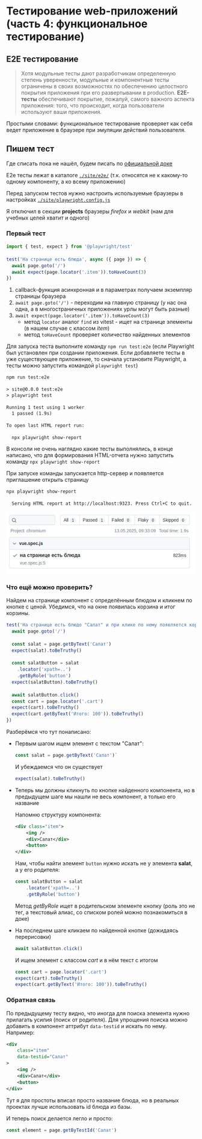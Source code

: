 # Тестирование web-приложений (часть 4: функциональное тестирование)

## E2E тестирование​

>Хотя модульные тесты дают разработчикам определенную степень уверенности, модульные и компонентные тесты ограничены в своих возможностях по обеспечению целостного покрытия приложения при его развертывании в production. **E2E-тесты** обеспечивают покрытие, пожалуй, самого важного аспекта приложения: того, что происходит, когда пользователи используют ваши приложения. 

Простыми словами: функциональное тестирование проверяет как себя ведет приложение в браузере при эмуляции действий пользователя.

## Пишем тест

Где списать пока не нашёл, будем писать по [официальной доке](https://playwright.dev/docs/writing-tests)

E2e тесты лежат в каталоге [`./site/e2e/`](./site/e2e/) (т.к. относятся не к какому-то одному компоненту, а ко всему приложению)

Перед запуском тестов нужно настроить используемые браузеры в настройках [`./site/playwright.config.js`](./site/playwright.config.js)

Я отключил в секции **projects** браузеры _firefox_ и _webkit_ (нам для учебных целей хватит и одного)

### Первый тест

```js
import { test, expect } from '@playwright/test'

test('На странице есть блюда', async ({ page }) => {
  await page.goto('/')
  await expect(page.locator('.item')).toHaveCount(3)
})
```

1. callback-функция асинхронная и в параметрах получаем экземпляр страницы браузера
1. `await page.goto('/')` - переходим на главную страницу (у нас она одна, а в многостраничных приложениях урлы могут быть разные)
1. `await expect(page.locator('.item')).toHaveCount(3)`
    - метод `locator` аналог `find` из vitest - ищет на странице элементы (в нашем случае с классом _item_)
    - метод `toHaveCount` проверяет количество найденных элементов

Для запуска теста выполните команду `npm run test:e2e` (если Playwright был установлен при создании приложения. Если добавляете тесты в уже существующее приложение, то сначала установите Playwright, а тесты можно запустить командой `playwright test`)

```
npm run test:e2e

> site@0.0.0 test:e2e
> playwright test

Running 1 test using 1 worker
  1 passed (1.9s)

To open last HTML report run:

  npx playwright show-report
```

В консоли не очень наглядно какие тесты выполнялись, в конце написано, что для формирования HTML-отчета  нужно запустить команду `npx playwright show-report`

При запуске команды запускается http-сервер и появляется приглашение открыть страницу

```
npx playwright show-report

  Serving HTML report at http://localhost:9323. Press Ctrl+C to quit.
```

![](./img/playwright.png)

### Что ещё можно проверить?

Найдем на странице компонент с определённым блюдом и кликнем по кнопке с ценой. Убедимся, что на окне появилась корзина и итог корзины.

```js
test('На странице есть блюдо "Салат" и при клике по нему появляется корзина', async ({ page }) => {
  await page.goto('/')

  const salat = page.getByText('Салат')
  expect(salat).toBeTruthy()

  const salatButton = salat
    .locator('xpath=..')
    .getByRole('button')
  expect(salatButton).toBeTruthy()

  await salatButton.click()
  const cart = page.locator('.cart')
  expect(cart).toBeTruthy()
  expect(cart.getByText('Итого: 100')).toBeTruthy()
})
```

Разберёмся что тут понаписано:

* Первым шагом ищем элемент с текстом "Салат":

    ```js
    const salat = page.getByText('Салат')`
    ```

    И убеждаемся что он существует
    
    ```js
    expect(salat).toBeTruthy()
    ```

* Теперь мы должны кликнуть по кнопке найденного компонента, но в предыдущем шаге мы нашли не весь компонент, а только его название 

    Напомню структуру компонента:

    ```xml
    <div class="item">
        <img />
        <div>Салат</div>
        <button>
    </div>
    ```

    Нам, чтобы найти элемент `button` нужно искать не у элемента **salat**, а у его родителя:

    ```js
    const salatButton = salat
        .locator('xpath=..')
        .getByRole('button')
    ```

    Метод _getByRole_ ищет в родительском элементе кнопку (роль это не тег, а текстовый алиас, со списком ролей можно познакомиться в доке)

* На последнем шаге кликаем по найденной кнопке (дожидаясь перерисовки)

    ```js
    await salatButton.click()
    ```

    И ищем элемент с классом _cart_ и в нём текст с итогом

    ```js
    const cart = page.locator('.cart')
    expect(cart).toBeTruthy()
    expect(cart.getByText('Итого: 100')).toBeTruthy()
    ```

### Обратная связь

По предыдущему тесту видно, что иногда для поиска элемента нужно прилагать усилия (поиск от родителя). Для упрощения поиска можно добавить в компонент аттрибут `data-testid` и искать по нему. Например:

```xml
<div 
    class="item"
    data-testid="Салат"
>
    <img />
    <div>Салат</div>
    <button>
</div>
```

Тут я для простоты вписал просто название блюда, но в реальных проектах лучше использовать id блюда из базы.

И теперь поиск делается легло и просто:

```js
const element = page.getByTestId('Салат')
```
